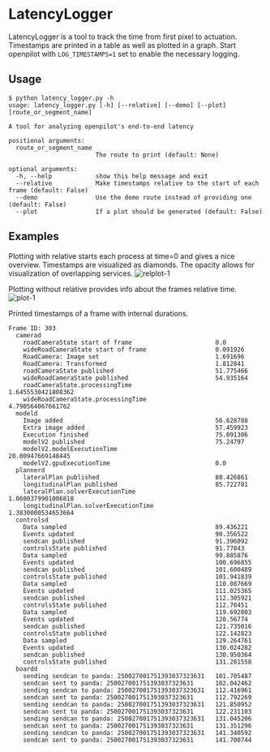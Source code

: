 # LatencyLogger

LatencyLogger is a tool to track the time from first pixel to actuation. Timestamps are printed in a table as well as plotted in a graph. Start openpilot with `LOG_TIMESTAMPS=1` set to enable the necessary logging.

## Usage

```
$ python latency_logger.py -h
usage: latency_logger.py [-h] [--relative] [--demo] [--plot] [route_or_segment_name]

A tool for analyzing openpilot's end-to-end latency

positional arguments:
  route_or_segment_name
                        The route to print (default: None)

optional arguments:
  -h, --help            show this help message and exit
  --relative            Make timestamps relative to the start of each frame (default: False)
  --demo                Use the demo route instead of providing one (default: False)
  --plot                If a plot should be generated (default: False)
```

## Examples
Plotting with relative starts each process at time=0 and gives a nice overview. Timestamps are visualized as diamonds. The opacity allows for visualization of overlapping services.
![relplot-1](https://user-images.githubusercontent.com/42323981/162108651-e0beee14-56e4-466d-8af1-cb37129fd94a.png)

Plotting without relative provides info about the frames relative time.
![plot-1](https://user-images.githubusercontent.com/42323981/162108694-fbfe907b-a1ee-4cc7-bc8b-162a7d9305d4.png)


Printed timestamps of a frame with internal durations.
```
Frame ID: 303
  camerad
    roadCameraState start of frame                       0.0
    wideRoadCameraState start of frame                   0.091926
    RoadCamera: Image set                                1.691696
    RoadCamera: Transformed                              1.812841
    roadCameraState published                            51.775466
    wideRoadCameraState published                        54.935164
    roadCameraState.processingTime                       1.6455530421808362
    wideRoadCameraState.processingTime                   4.790564067661762
  modeld
    Image added                                          56.628788
    Extra image added                                    57.459923
    Execution finished                                   75.091306
    modelV2 published                                    75.24797
    modelV2.modelExecutionTime                           20.00947669148445
    modelV2.gpuExecutionTime                             0.0
  plannerd
    lateralPlan published                                80.426861
    longitudinalPlan published                           85.722781
    lateralPlan.solverExecutionTime                      1.0600379901006818
    longitudinalPlan.solverExecutionTime                 1.3830000534653664
  controlsd
    Data sampled                                         89.436221
    Events updated                                       90.356522
    sendcan published                                    91.396092
    controlsState published                              91.77843
    Data sampled                                         99.885876
    Events updated                                       100.696855
    sendcan published                                    101.600489
    controlsState published                              101.941839
    Data sampled                                         110.087669
    Events updated                                       111.025365
    sendcan published                                    112.305921
    controlsState published                              112.70451
    Data sampled                                         119.692803
    Events updated                                       120.56774
    sendcan published                                    121.735016
    controlsState published                              122.142823
    Data sampled                                         129.264761
    Events updated                                       130.024282
    sendcan published                                    130.950364
    controlsState published                              131.281558
  boardd
    sending sendcan to panda: 250027001751393037323631   101.705487
    sendcan sent to panda: 250027001751393037323631      102.042462
    sending sendcan to panda: 250027001751393037323631   112.416961
    sendcan sent to panda: 250027001751393037323631      112.792269
    sending sendcan to panda: 250027001751393037323631   121.850952
    sendcan sent to panda: 250027001751393037323631      122.231103
    sending sendcan to panda: 250027001751393037323631   131.045206
    sendcan sent to panda: 250027001751393037323631      131.351296
    sending sendcan to panda: 250027001751393037323631   141.340592
    sendcan sent to panda: 250027001751393037323631      141.700744
```
